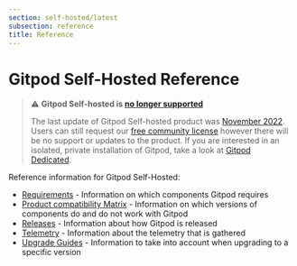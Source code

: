 ```yaml
---
section: self-hosted/latest
subsection: reference
title: Reference
---
```


<script context="module">
  export const prerender = true;
</script>

# Gitpod Self-Hosted Reference

> ⚠️ **Gitpod Self-hosted is [no longer supported](/blog/introducing-gitpod-dedicated)**
>
> The last update of Gitpod Self-hosted product was [November 2022](/changelog/november-self-hosted-release). Users can still request our [free community license](/community-license) however there will be no support or updates to the product. If you are interested in an isolated, private installation of Gitpod, take a look at [Gitpod Dedicated](/dedicated).

Reference information for Gitpod Self-Hosted:

- [Requirements](./requirements) - Information on which components Gitpod requires
- [Product compatibility Matrix](/docs/references/compatibility?admin) - Information on which versions of components do and do not work with Gitpod
- [Releases](./releases) - Information about how Gitpod is released
- [Telemetry](./telemetry) - Information about the telemetry that is gathered
- [Upgrade Guides](./upgrade-guides) - Information to take into account when upgrading to a specific version
